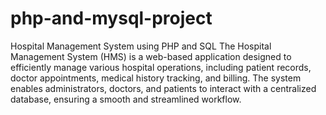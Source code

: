 # php-and-mysql-project
Hospital Management System using PHP and SQL
The Hospital Management System (HMS) is a web-based application designed to efficiently manage various hospital operations, including patient records, doctor appointments, medical history tracking, and billing. The system enables administrators, doctors, and patients to interact with a centralized database, ensuring a smooth and streamlined workflow.
